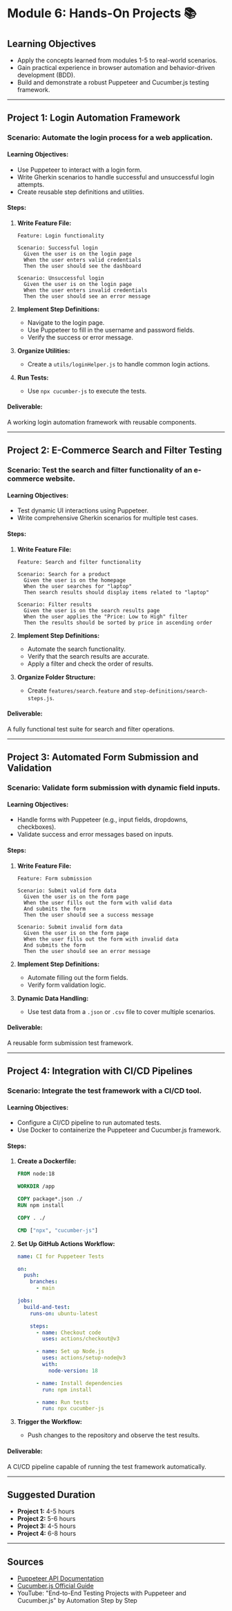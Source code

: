 # Module 6: Hands-On Projects 📚

## Learning Objectives

- Apply the concepts learned from modules 1-5 to real-world scenarios.
- Gain practical experience in browser automation and behavior-driven development (BDD).
- Build and demonstrate a robust Puppeteer and Cucumber.js testing framework.

---

## Project 1: Login Automation Framework

### **Scenario**: Automate the login process for a web application.

#### **Learning Objectives:**
- Use Puppeteer to interact with a login form.
- Write Gherkin scenarios to handle successful and unsuccessful login attempts.
- Create reusable step definitions and utilities.

#### **Steps:**

1. **Write Feature File:**
   ```gherkin
   Feature: Login functionality

   Scenario: Successful login
     Given the user is on the login page
     When the user enters valid credentials
     Then the user should see the dashboard

   Scenario: Unsuccessful login
     Given the user is on the login page
     When the user enters invalid credentials
     Then the user should see an error message
   ```

2. **Implement Step Definitions:**
   - Navigate to the login page.
   - Use Puppeteer to fill in the username and password fields.
   - Verify the success or error message.

3. **Organize Utilities:**
   - Create a `utils/loginHelper.js` to handle common login actions.

4. **Run Tests:**
   - Use `npx cucumber-js` to execute the tests.

#### **Deliverable:**
A working login automation framework with reusable components.

---

## Project 2: E-Commerce Search and Filter Testing

### **Scenario**: Test the search and filter functionality of an e-commerce website.

#### **Learning Objectives:**
- Test dynamic UI interactions using Puppeteer.
- Write comprehensive Gherkin scenarios for multiple test cases.

#### **Steps:**

1. **Write Feature File:**
   ```gherkin
   Feature: Search and filter functionality

   Scenario: Search for a product
     Given the user is on the homepage
     When the user searches for "laptop"
     Then search results should display items related to "laptop"

   Scenario: Filter results
     Given the user is on the search results page
     When the user applies the "Price: Low to High" filter
     Then the results should be sorted by price in ascending order
   ```

2. **Implement Step Definitions:**
   - Automate the search functionality.
   - Verify that the search results are accurate.
   - Apply a filter and check the order of results.

3. **Organize Folder Structure:**
   - Create `features/search.feature` and `step-definitions/search-steps.js`.

#### **Deliverable:**
A fully functional test suite for search and filter operations.

---

## Project 3: Automated Form Submission and Validation

### **Scenario**: Validate form submission with dynamic field inputs.

#### **Learning Objectives:**
- Handle forms with Puppeteer (e.g., input fields, dropdowns, checkboxes).
- Validate success and error messages based on inputs.

#### **Steps:**

1. **Write Feature File:**
   ```gherkin
   Feature: Form submission

   Scenario: Submit valid form data
     Given the user is on the form page
     When the user fills out the form with valid data
     And submits the form
     Then the user should see a success message

   Scenario: Submit invalid form data
     Given the user is on the form page
     When the user fills out the form with invalid data
     And submits the form
     Then the user should see an error message
   ```

2. **Implement Step Definitions:**
   - Automate filling out the form fields.
   - Verify form validation logic.

3. **Dynamic Data Handling:**
   - Use test data from a `.json` or `.csv` file to cover multiple scenarios.

#### **Deliverable:**
A reusable form submission test framework.

---

## Project 4: Integration with CI/CD Pipelines

### **Scenario**: Integrate the test framework with a CI/CD tool.

#### **Learning Objectives:**
- Configure a CI/CD pipeline to run automated tests.
- Use Docker to containerize the Puppeteer and Cucumber.js framework.

#### **Steps:**

1. **Create a Dockerfile:**
   ```dockerfile
   FROM node:18

   WORKDIR /app

   COPY package*.json ./
   RUN npm install

   COPY . ./

   CMD ["npx", "cucumber-js"]
   ```

2. **Set Up GitHub Actions Workflow:**
   ```yaml
   name: CI for Puppeteer Tests

   on:
     push:
       branches:
         - main

   jobs:
     build-and-test:
       runs-on: ubuntu-latest

       steps:
         - name: Checkout code
           uses: actions/checkout@v3

         - name: Set up Node.js
           uses: actions/setup-node@v3
           with:
             node-version: 18

         - name: Install dependencies
           run: npm install

         - name: Run tests
           run: npx cucumber-js
   ```

3. **Trigger the Workflow:**
   - Push changes to the repository and observe the test results.

#### **Deliverable:**
A CI/CD pipeline capable of running the test framework automatically.

---

## Suggested Duration

- **Project 1:** 4-5 hours
- **Project 2:** 5-6 hours
- **Project 3:** 4-5 hours
- **Project 4:** 6-8 hours

---

## Sources

- [Puppeteer API Documentation](https://pptr.dev/)
- [Cucumber.js Official Guide](https://cucumber.io/docs/)
- YouTube: "End-to-End Testing Projects with Puppeteer and Cucumber.js" by Automation Step by Step

